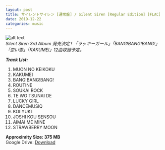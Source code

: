 ```yaml
---
layout: post
title: サイレントサイレン [通常盤] / Silent Siren [Regular Edition] [FLAC]
date: 2019-12-22
categories: music
---
```

![alt text](https://i.ibb.co/RH8179C/Cover.jpg 'Silent-Siren-Cover.jpg')   
_Silent Siren 3rd Album 発売決定 ! 「ラッキーガール」「BANG!BANG!BANG!」「恋い雪」「KAKUMEI」12曲収録予定。_  
  
_**Track List:**_
1. MUON NO KEIKOKU
2. KAKUMEI
3. BANG!BANG!BANG!
4. ROUTINE
5. SOUKAI ROCK
6. TE WO TSUNAI DE
7. LUCKY GIRL
8. DANCEMUSIQ
9. KOI YUKI
10. JOSHI KOU SENSOU
11. AIMAI ME MINE
12. STRAWBERRY MOON  
  
**Approximity Size: 375 MB**  
Google Drive: [Download](https://drive.google.com/drive/folders/1KcJ_dhFoDBkyQ1eqmE_1QVA3COOyFhJs?usp=sharing)
